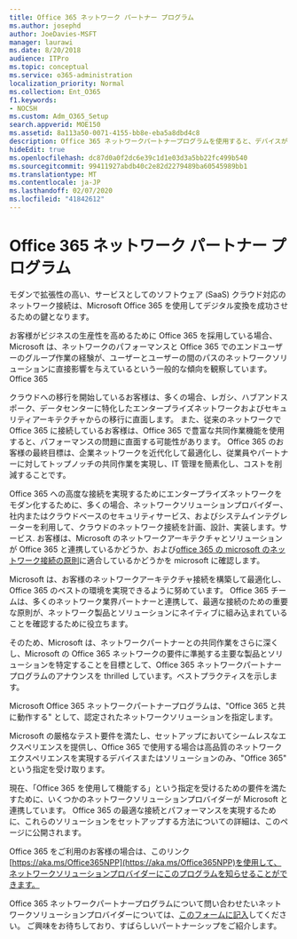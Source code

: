 ```yaml
---
title: Office 365 ネットワーク パートナー プログラム
ms.author: josephd
author: JoeDavies-MSFT
manager: laurawi
ms.date: 8/20/2018
audience: ITPro
ms.topic: conceptual
ms.service: o365-administration
localization_priority: Normal
ms.collection: Ent_O365
f1.keywords:
- NOCSH
ms.custom: Adm_O365_Setup
search.appverid: MOE150
ms.assetid: 8a113a50-0071-4155-bb8e-eba5a8dbd4c8
description: Office 365 ネットワークパートナープログラムを使用すると、デバイスが Office 365 の動作として認定されるようになります。
hideEdit: true
ms.openlocfilehash: dc87d0a0f2dc6e39c1d1e03d3a5bb22fc499b540
ms.sourcegitcommit: 99411927abdb40c2e82d2279489ba60545989bb1
ms.translationtype: MT
ms.contentlocale: ja-JP
ms.lasthandoff: 02/07/2020
ms.locfileid: "41842612"
---
```

# <a name="office-365-networking-partner-program"></a>Office 365 ネットワーク パートナー プログラム

モダンで拡張性の高い、サービスとしてのソフトウェア (SaaS) クラウド対応のネットワーク接続は、Microsoft Office 365 を使用してデジタル変換を成功させるための鍵となります。  

お客様がビジネスの生産性を高めるために Office 365 を採用している場合、Microsoft は、ネットワークのパフォーマンスと Office 365 でのエンドユーザーのグループ作業の経験が、ユーザーとユーザーの間のパスのネットワークソリューションに直接影響を与えているという一般的な傾向を観察しています。Office 365  

クラウドへの移行を開始しているお客様は、多くの場合、レガシ、ハブアンドスポーク、データセンターに特化したエンタープライズネットワークおよびセキュリティアーキテクチャからの移行に直面します。 また、従来のネットワークで Office 365 に接続しているお客様は、Office 365 で豊富な共同作業機能を使用すると、パフォーマンスの問題に直面する可能性があります。 Office 365 のお客様の最終目標は、企業ネットワークを近代化して最適化し、従業員やパートナーに対してトップノッチの共同作業を実現し、IT 管理を簡素化し、コストを削減することです。 

Office 365 への高度な接続を実現するためにエンタープライズネットワークをモダン化するために、多くの場合、ネットワークソリューションプロバイダー、社内またはクラウドベースのセキュリティサービス、およびシステムインテグレーターを利用して、クラウドのネットワーク接続を計画、設計、実装します。サービス. お客様は、Microsoft のネットワークアーキテクチャとソリューションが Office 365 と連携しているかどうか、および[office 365 の microsoft のネットワーク接続の原則](https://aka.ms/PNC)に適合しているかどうかを microsoft に確認します。  

Microsoft は、お客様のネットワークアーキテクチャ接続を構築して最適化し、Office 365 のベストの環境を実現できるように努めています。 Office 365 チームは、多くのネットワーク業界パートナーと連携して、最適な接続のための重要な原則が、ネットワーク製品とソリューションにネイティブに組み込まれていることを確認するために役立ちます。 

そのため、Microsoft は、ネットワークパートナーとの共同作業をさらに深くし、Microsoft の Office 365 ネットワークの要件に準拠する主要な製品とソリューションを特定することを目標として、Office 365 ネットワークパートナープログラムのアナウンスを thrilled しています。ベストプラクティスを示します。 

Microsoft Office 365 ネットワークパートナープログラムは、"Office 365 と共に動作する" として、認定されたネットワークソリューションを指定します。  

Microsoft の厳格なテスト要件を満たし、セットアップにおいてシームレスなエクスペリエンスを提供し、Office 365 で使用する場合は高品質のネットワークエクスペリエンスを実現するデバイスまたはソリューションのみ、"Office 365" という指定を受け取ります。  

現在、「Office 365 を使用して機能する」という指定を受けるための要件を満たすために、いくつかのネットワークソリューションプロバイダーが Microsoft と連携しています。 Office 365 の最適な接続とパフォーマンスを実現するために、これらのソリューションをセットアップする方法についての詳細は、このページに公開されます。  

Office 365 をご利用のお客様の場合は、このリンク[https://aka.ms/Office365NPP](https://aka.ms/Office365NPP)を使用して、ネットワークソリューションプロバイダーにこのプログラムを知らせることができます。

Office 365 ネットワークパートナープログラムについて問い合わせたいネットワークソリューションプロバイダーについては、[このフォームに記入](https://forms.office.com/Pages/ResponsePage.aspx?id=v4j5cvGGr0GRqy180BHbRyOZxByRF1dLgv7k6ye5z8pUMTNCVTYyVk9GNEYzWjFOVkI1SzdJNUkyWi4u)してください。 ご興味をお待ちしており、すばらしいパートナーシップをご紹介します。 


